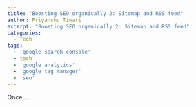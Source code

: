 ```yaml
---
title: "Boosting SEO organically 2: Sitemap and RSS feed"
author: Priyanshu Tiwari
excerpt: "Boosting SEO organically 2: Sitemap and RSS feed"
categories:
  - Tech
tags:
  - 'google search console'
  - tech
  - 'google analytics'
  - 'google tag manager'
  - 'seo'
---
```


Once ...